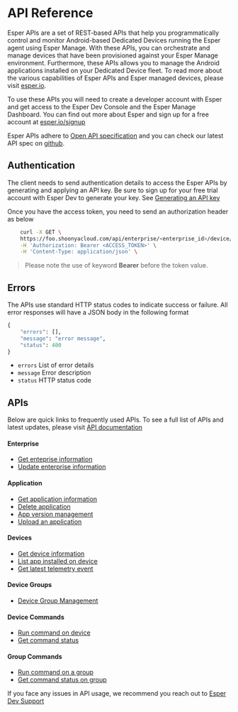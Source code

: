 # API Reference

Esper APIs are a set of REST-based APIs that help you programmatically control and monitor Android-based Dedicated Devices running the Esper agent using Esper Manage. With these APIs, you can orchestrate and manage devices that have been provisioned against your Esper Manage environment. Furthermore, these APIs allows you to manage the Android applications installed on your Dedicated Device fleet. To read more about the various capabilities of Esper APIs and Esper managed devices, please visit [esper.io](https://esper.io).

To use these APIs you will need to create a developer account with Esper and get access to the Esper Dev Console and the Esper Manage Dashboard. You can find out more about Esper and sign up for a free account at [esper.io/signup](https://esper.io/signup)

Esper APIs adhere to [Open API specification](https://swagger.io/docs/specification/about/) and you can check our latest API spec on [github](https://github.com/esper-io/esper-api-spec).

## Authentication
The client needs to send authentication details to access the Esper APIs by generating and applying an API key. Be sure to sign up for your free trial account with Esper Dev to generate your key. See [Generating an API key](./module/genapikey.md)

Once you have the access token, you need to send an authorization header as below

```bash
    curl -X GET \
    https://foo.shoonyacloud.com/api/enterprise/<enterprise_id>/device/ \
    -H 'Authorization: Bearer <ACCESS_TOKEN>' \
    -H 'Content-Type: application/json' \
```

> Please note the use of keyword **Bearer** before the token value.

## Errors

The APIs use standard HTTP status codes to indicate success or failure. All error responses will have a JSON body in the following format

```python
{
    "errors": [],
    "message": "error message",
    "status": 400
}
```

* `errors` List of error details
* `message` Error description
* `status` HTTP status code

## APIs

Below are quick links to frequently used APIs. To see a full list of APIs and latest updates, please visit [API documentation](https://api.esper.io)

#### Enterprise
- [Get enteprise information](https://api.esper.io/#tag/Enterprise)
- [Update enterprise information](https://api.esper.io/#operation/partialUpdateEnterprise)

#### Application
- [Get application information](https://api.esper.io/#tag/Application)
- [Delete application](https://api.esper.io/#operation/deleteApplication)
- [App version management](https://api.esper.io/#operation/getAppVersions)
- [Upload an application](https://api.esper.io/#operation/upload)

#### Devices
- [Get device information](https://api.esper.io/#tag/Device)
- [List app installed on device](https://api.esper.io/#operation/getAppInstalls)
- [Get latest telemetry event](https://api.esper.io/#operation/getDeviceEvent)

#### Device Groups
- [Device Group Management](https://api.esper.io/#tag/Device-Group)

#### Device Commands
- [Run command on device](https://api.esper.io/#operation/runCommand)
- [Get command status](https://api.esper.io/#operation/getCommand)

#### Group Commands
- [Run command on a group](https://api.esper.io/#operation/runGroupCommand)
- [Get command status on group](https://api.esper.io/#operation/getGroupCommand)


If you face any issues in API usage, we recommend you reach out to [Esper Dev Support](./support.md)
